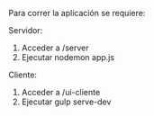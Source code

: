 Para correr la aplicación se requiere:

Servidor:

1) Acceder a /server
2) Ejecutar nodemon app.js

Cliente:

1) Acceder a /ui-cliente
2) Ejecutar gulp serve-dev